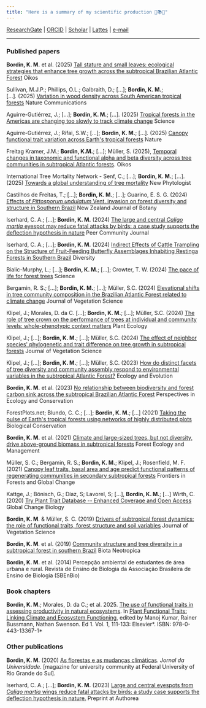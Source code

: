 ```yaml
---
title: "Here is a summary of my scientific production 🌿📚🌳" 
---
```


[ResearchGate](https://www.researchgate.net/profile/Kauane-Bordin) \| [ORCID](https://orcid.org/0000-0003-3871-6293) \| [Scholar](https://scholar.google.com/citations?user=RwJPjaEAAAAJ&hl=pt-BR&oi=ao) \| [Lattes](http://lattes.cnpq.br/0142759261071759) \| [e-mail](mailto:kauanembordin@gmail.com)

------------------------------------------------------------------------

### Published papers

**Bordin, K. M.** et al. (2025) [Tall stature and small leaves: ecological strategies that enhance tree growth across the subtropical Brazilian Atlantic Forest](https://doi.org/10.1002/oik.11235) Oikos

Sullivan, M.J.P.; Phillips, O.L.; Galbraith, D.; [...]; **Bordin, K. M.**; [...]*.* (2025) [Variation in wood density across South American tropical forests](https://doi.org/10.1038/s41467-025-56175-4) Nature Communications

Aguirre-Gutiérrez, J.; [...]; **Bordin, K. M.**; [...]*.* (2025) [Tropical forests in the Americas are changing too slowly to track climate change](https://www.science.org/doi/10.1126/science.adl5414) Science

Aguirre-Gutiérrez, J.; Rifai, S.W.; [...]; **Bordin, K. M.**; [...]*.* (2025) [Canopy functional trait variation across Earth's tropical forests](https://doi.org/10.1038/s41586-025-08663-2) Nature 

Freitag Kramer, J.M.; **Bordin, K.M.**; [...]; Müller, S. (2025), [Temporal changes in taxonomic and functional alpha and beta diversity across tree communities in subtropical Atlantic forests](https://doi.org/10.1111/oik.10961). Oikos

International Tree Mortality Network - Senf, C.; [...]; **Bordin, K. M.**; [...]. (2025) [Towards a global understanding of tree mortality](https://nph.onlinelibrary.wiley.com/doi/full/10.1111/nph.20407) New Phytologist

Castilhos de Freitas, T.; [...]; **Bordin, K. M.**; [...]; Guarino, E. S. G. (2024) [Effects of *Pittosporum undulatum* Vent. invasion on forest diversity and structure in Southern Brazil](https://www.tandfonline.com/doi/full/10.1080/0028825X.2024.2433651) New Zealand Journal of Botany

Iserhard, C. A.; [...]; **Bordin, K. M.** (2024) [The large and central *Caligo martia* eyespot may reduce fatal attacks by birds: a case study supports the deflection hypothesis in nature](https://peercommunityjournal.org/articles/10.24072/pcjournal.442/) Peer Community Journal

Iserhard, C. A.; [...]; **Bordin, K. M.** (2024) [Indirect Effects of Cattle Trampling on the Structure of Fruit-Feeding Butterfly Assemblages Inhabiting Restinga Forests in Southern Brazil](https://www.mdpi.com/1424-2818/16/8/467) Diversity

Bialic-Murphy, L.; [...]; **Bordin, K. M.**; [...]; Crowter, T. W. (2024) [The pace of life for forest trees](https://www.science.org/doi/10.1126/science.adk9616) Science

Bergamin, R. S.; [...]; **Bordin, K. M.**; [...]; Müller, S.C. (2024) [Elevational shifts in tree community composition in the Brazilian Atlantic Forest related to climate change](https://doi.org/10.1111/jvs.13289) Journal of Vegetation Science

Klipel, J.; Morales, D. da C. [...]; **Bordin, K. M.**; [...]; Müller, S.C. (2024) [The role of tree crown on the performance of trees at individual and community levels: whole-phenotypic context matters](https://link.springer.com/article/10.1007/s11258-024-01442-5) Plant Ecology

Klipel, J.; [...]; **Bordin, K. M.**; [...]; Müller, S.C. (2024) [The effect of neighbor species' phylogenetic and trait difference on tree growth in subtropical forests](https://doi.org/10.1111/jvs.13296) Journal of Vegetation Science

Klipel, J.; [...]; **Bordin, K. M.**; [...]; Müller, S.C. (2023) [How do distinct facets of tree diversity and community assembly respond to environmental variables in the subtropical Atlantic Forest?](https://onlinelibrary.wiley.com/doi/10.1002/ece3.10321) Ecology and Evolution

**Bordin, K. M.** et al. (2023) [No relationship between biodiversity and forest carbon sink across the subtropical Brazilian Atlantic Forest](https://doi.org/10.1016/j.pecon.2023.02.003) Perspectives in Ecology and Conservation

ForestPlots.net; Blundo, C. C.; [...]; **Bordin, K. M.**; [...] (2021) [Taking the pulse of Earth's tropical forests using networks of highly distributed plots](https://doi.org/10.1016/j.biocon.2020.108849) Biological Conservation

**Bordin, K. M.** et al. (2021) [Climate and large-sized trees, but not diversity, drive above-ground biomass in subtropical forests](https://doi.org/10.1016/j.foreco.2021.119126) Forest Ecology and Management

Müller, S. C.; Bergamin, R. S.; **Bordin, K. M.**; Klipel, J.; Rosenfield, M. F. (2021) [Canopy leaf traits, basal area and age predict functional patterns of regenerating communities in secondary subtropical forests](https://doi.org/10.3389/ffgc.2021.572864) Frontiers in Forests and Global Change

Kattge, J.; Bönisch, G.; Díaz, S; Lavorel, S; [...], **Bordin, K. M.**; [...] Wirth, C. (2020) [Try Plant Trait Database -- Enhanced Coverage and Open Access](https://doi.org/10.1111/gcb.14904) Global Change Biology

**Bordin, K. M**. & Müller, S. C. (2019) [Drivers of subtropical forest dynamics: the role of functional traits, forest structure and soil variables](https://doi.org/10.1111/jvs.12811) Journal of Vegetation Science

**Bordin, K. M**. et al. (2019) [Community structure and tree diversity in a subtropical forest in southern Brazil](https://doi.org/10.1590/1676-0611-BN-2018-0606) Biota Neotropica

**Bordin, K. M.** et al. (2014) Percepção ambiental de estudantes de área urbana e rural. Revista de Ensino de Biologia da Associação Brasileira de Ensino de Biologia (SBEnBio)

### Book chapters

**Bordin, K. M.**; Morales, D. da C.; et al. 2025. [The use of functional traits in assessing productivity in natural ecosystems](https://www.sciencedirect.com/science/article/abs/pii/B9780443133671000077?via%3Dihub). In [Plant Functional Traits: Linking Climate and Ecosystem Functioning](https://doi.org/10.1016/C2022-0-02004-3), edited by Manoj Kumar, Rainer Bussmann, Nathan Swenson. Ed 1. Vol. 1, 111-133: Elsevier*. ISBN: 978-0-443-13367-1*

### Other publications

**Bordin, K. M.** (2020) [As florestas e as mudanças climáticas](https://www.ufrgs.br/jornal/as-florestas-e-as-mudancas-climaticas/). *Jornal da Universidade*. [magazine for university community at Federal University of Rio Grande do Sul].

Iserhard, C. A.; [...]; **Bordin, K. M.** (2023) [Large and central eyespots from *Caligo martia* wings reduce fatal attacks by birds: a study case supports the deflection hypothesis in nature.](https://doi.org/10.22541/au.170000972.25951252/v1) Preprint at Authorea
